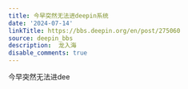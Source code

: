 ```yaml
---
title: 今早突然无法进deepin系统
date: '2024-07-14'
linkTitle: https://bbs.deepin.org/en/post/275060
source: deepin_bbs
description:  龙入海 
disable_comments: true
---
```

今早突然无法进dee
